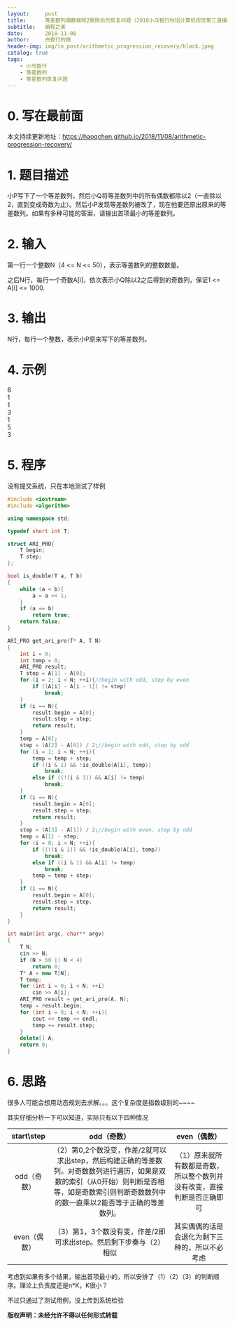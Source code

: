 ```yaml
---
layout:     post
title:      等差数列偶数被除2删除后的恢复问题（2018小马智行秋招计算机视觉第三道编程题）
subtitle:   编程之美
date:       2018-11-08
author:     白夜行的狼
header-img: img/in_post/arithmetic_progression_recovery/black.jpeg
catalog: true
tags:
    - 小马智行
    - 等差数列
    - 等差数列恢复问题
--- 
```


# 0. 写在最前面
本文持续更新地址：<https://haoqchen.github.io/2018/11/08/arithmetic-progression-recovery/>
# 1. 题目描述
小P写下了一个等差数列，然后小Q将等差数列中的所有偶数都除以2（一直除以2，直到变成奇数为止）。然后小P发现等差数列被改了，现在他要还原出原来的等差数列。如果有多种可能的答案，请输出首项最小的等差数列。
# 2. 输入
第一行一个整数N（4 <= N <= 50），表示等差数列的整数数量。

之后N行，每行一个奇数A[i]，依次表示小Q除以2之后得到的奇数列，保证1 <= A[i] <= 1000.
# 3. 输出
N行，每行一个整数，表示小P原来写下的等差数列。
# 4. 示例
6  
1  
1  
3  
1  
5  
3  
# 5. 程序
没有提交系统，只在本地测试了样例
```cpp
#include <iostream>
#include <algorithm>

using namespace std;

typedef short int T;

struct ARI_PRO{
    T begin;
    T step;
};

bool is_double(T a, T b)
{
    while (a < b){
        a = a << 1;
    }
    if (a == b)
        return true;
    return false;
}

ARI_PRO get_ari_pro(T* A, T N)
{
    int i = 0;
    int temp = 0;
    ARI_PRO result;
    T step = A[1] - A[0];
    for (i = 2; i < N; ++i){//begin with odd, step by even
        if ((A[i] - A[i - 1]) != step)
            break;
    }
    if (i == N){
        result.begin = A[0];
        result.step = step;
        return result;
    }
    temp = A[0];
    step = (A[2] - A[0]) / 2;//begin with odd, step by odd
    for (i = 1; i < N; ++i){
        temp = temp + step;
        if ((i & 1) && !is_double(A[i], temp))
            break;
        else if ((!(i & 1)) && A[i] != temp)
            break;      
    }
    if (i == N){
        result.begin = A[0];
        result.step = step;
        return result;
    }
    step = (A[3] - A[1]) / 2;//begin with even, step by odd
    temp = A[1] - step;
    for (i = 0; i < N; ++i){
        if ((!(i & 1)) && !is_double(A[i], temp))
            break;
        else if ((i & 1) && A[i] != temp)
            break;
        temp = temp + step;
    }
    if (i == N){
        result.begin = A[0];
        result.step = step;
        return result;
    }
}

int main(int argc, char** argv)
{
    T N;
    cin >> N;
    if (N > 50 || N < 4)
        return 0;
    T* A = new T[N];
    T temp;
    for (int i = 0; i < N; ++i)
        cin >> A[i];
    ARI_PRO result = get_ari_pro(A, N);
    temp = result.begin;
    for (int i = 0; i < N; ++i){
        cout << temp << endl;
        temp += result.step;
    }
    delete[] A;
    return 0;
}
```
# 6. 思路
很多人可能会想用动态规划去求解。。。这个复杂度是指数级别的~~~~

其实仔细分析一下可以知道，实际只有以下四种情况

|start\step | odd（奇数） | even（偶数）|
| :------:  |  :------:  |  :------:  |
|odd（奇数） | （2）第0,2个数没变，作差/2就可以求出step，然后构建正确的等差数列。对奇数数列进行遍历，如果是双数的索引（从0开始）则判断是否相等，如是奇数索引则判断奇数数列中的数一直乘以2能否等于正确的等差数列。|（1）原来就所有数都是奇数，所以整个数列并没有改变，直接判断是否正确即可|
|even（偶数）|（3）第1，3个数没有变，作差/2即可求出step。然后剩下步奏与（2）相似 | 其实偶偶的话是会退化为剩下三种的，所以不必考虑|

考虑到如果有多个结果，输出首项最小的，所以安排了（1）（2）（3）的判断顺序。理论上负责度还是n*K，K很小？

不过只通过了测试用例，没上传到系统检验
  
**版权声明：未经允许不得以任何形式转载**

